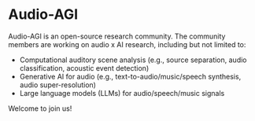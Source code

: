 # Audio-AGI 

Audio-AGI is an open-source research community. The community members are working on audio x AI research, including but not limited to:
- Computational auditory scene analysis (e.g., source separation, audio classification, acoustic event detection)
- Generative AI for audio (e.g., text-to-audio/music/speech synthesis, audio super-resolution)
- Large language models (LLMs) for audio/speech/music signals

Welcome to join us! 

